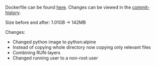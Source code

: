Dockerfile can be found [here](https://github.com/ollikehy/backlog-app/blob/master/Dockerfile).
Changes can be viewed in the [commit-history](https://github.com/ollikehy/backlog-app/commit/88f62b4f1ae3c3250d4b88ee6ce01778db29a235).

Size before and after: 1.01GB -> 142MB

Changes:
  - Changed python image to python:alpine
  - Instead of copying whole directory now copying only relevant files
  - Combining RUN-layers
  - Changed running user to a non-root user